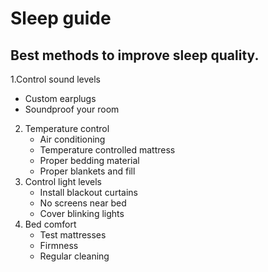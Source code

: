 # Sleep guide

## Best methods to improve sleep quality.
1.Control sound levels
   - Custom earplugs
   - Soundproof your room
2. Temperature control
   - Air conditioning
   - Temperature controlled mattress
   - Proper bedding material
   - Proper blankets and fill 
3. Control light levels
   - Install blackout curtains
   - No screens near bed
   - Cover blinking lights
4. Bed comfort 
   - Test mattresses
   - Firmness
   - Regular cleaning
